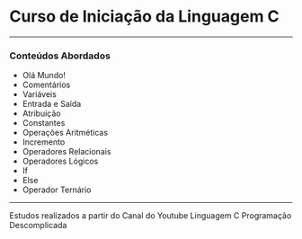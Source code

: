 # Curso de Iniciação da Linguagem C

---

### Conteúdos Abordados 

- Olá Mundo!
- Comentários
- Variáveis
- Entrada e Saída
- Atribuição
- Constantes
- Operações Aritméticas
- Incremento
- Operadores Relacionais
- Operadores Lógicos
- If
- Else
- Operador Ternário

---

Estudos realizados a partir do Canal do Youtube Linguagem C Programação Descomplicada
